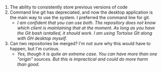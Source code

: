 1) The ability to consistently store previous versions of code
2) Command line git has depreciated, and now the desktop application is the main way to use the system. I preferred the command line for git.
   - *I am confident that you can use both. The repository does not know which client is maintaining that at the moment. As long as you have the Git bash isntalled, it should work. I am  using Tortoise Git along with GH desktop myself.*
4) Can two repositories be merged? I'm not sure why this would have to happen, but I'm curious.
   - *Yes, though it is quite an extreme case. You can have more than one "origin" sources. But this is impractical and could do more harm than good.*
